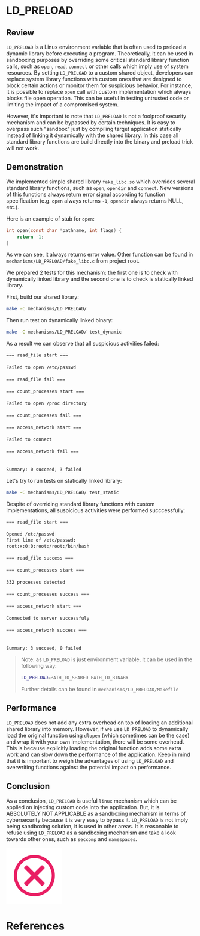 # LD_PRELOAD

## Review

`LD_PRELOAD` is a Linux environment variable that is often used to preload a dynamic library before executing a program. Theoretically, it can be used in sandboxing purposes by overriding some critical standard library function calls, such as `open`, `read`, `connect` or other calls which imply use of system resources. By setting `LD_PRELOAD` to a custom shared object, developers can replace system library functions with custom ones that are designed to block certain actions or monitor them for suspicious behavior. For instance, it is possible to replace `open` call with custom implementation which always blocks file open operation. This can be useful in testing untrusted code or limiting the impact of a compromised system.

However, it's important to note that `LD_PRELOAD` is not a foolproof security mechanism and can be bypassed by certain techniques. It is easy to overpass such "sandbox" just by compiling target application statically instead of linking it dynamically with the shared library. In this case all standard library functions are build directly into the binary and preload trick will not work.

## Demonstration

We implemented simple shared library `fake_libc.so` which overrides several standard library functions, such as `open`, `opendir` and `connect`. New versions of this functions always return error signal according to function specification (e.g. `open` always returns `-1`, `opendir` always returns NULL, etc.).

Here is an example of stub for `open`:

```C
int open(const char *pathname, int flags) {
    return -1;
}
```

As we can see, it always returns error value. Other function can be found in `mechanisms/LD_PRELOAD/fake_libc.c` from project root.

We prepared 2 tests for this mechanism: the first one is to check with dynamically linked library and the second one is to check is statically linked library.

First, build our shared library:

```bash
make -C mechanisms/LD_PRELOAD/
```

Then run test on dynamically linked binary:

```bash
make -C mechanisms/LD_PRELOAD/ test_dynamic 
```

As a result we can observe that all suspicious activities failed:

```
=== read_file start ===

Failed to open /etc/passwd

=== read_file fail ===

=== count_processes start ===

Failed to open /proc directory

=== count_processes fail ===

=== access_network start ===

Failed to connect

=== access_network fail ===


Summary: 0 succeed, 3 failed
```



Let's try to run tests on statically linked library:

```bash
make -C mechanisms/LD_PRELOAD/ test_static
```

Despite of overriding standard library functions with custom implementations, all suspicious activities were performed succcessfully:

```
=== read_file start ===

Opened /etc/passwd
First line of /etc/passwd:
root:x:0:0:root:/root:/bin/bash

=== read_file success ===

=== count_processes start ===

332 processes detected

=== count_processes success ===

=== access_network start ===

Connected to server successfuly

=== access_network success ===


Summary: 3 succeed, 0 failed
```

> Note: as `LD_PRELOAD` is just environment variable, it can be used in the following way:
>
> ```bash
> LD_PRELOAD=PATH_TO_SHARED PATH_TO_BINARY
> ```
>
> Further details can be found in `mechanisms/LD_PRELOAD/Makefile` 

## Performance

`LD_PRELOAD` does not add any extra overhead  on top of loading an additional shared library into memory. However, if  we use `LD_PRELOAD` to dynamically load the original function using `dlopen` (which sometimes can be the case)  and wrap it with your own implementation, there will be some  overhead. This is because explicitly loading the original function adds  some extra work and can slow down the performance of the application. Keep in mind that it is important to weigh the advantages of using `LD_PRELOAD` and overwriting functions against the potential impact on performance.

## Conclusion

As a conclusion, `LD_PRELOAD` is useful `linux` mechanism which can be applied on injecting custom code into the application. But, it is ABSOLUTELY NOT APPLICABLE as a sandboxing mechanism in terms of cybersecurity because it is very easy to bypass it. `LD_PRELOAD`  is not imply being sandboxing solution, it is used in other areas. It is reasonable to refuse using `LD_PRELOAD` as a sandboxing mechanism and take a look towards other ones, such as `seccomp` and `namespaces`.

<img src="../../images/negative_checkbox.svg" width="150" />

# References
